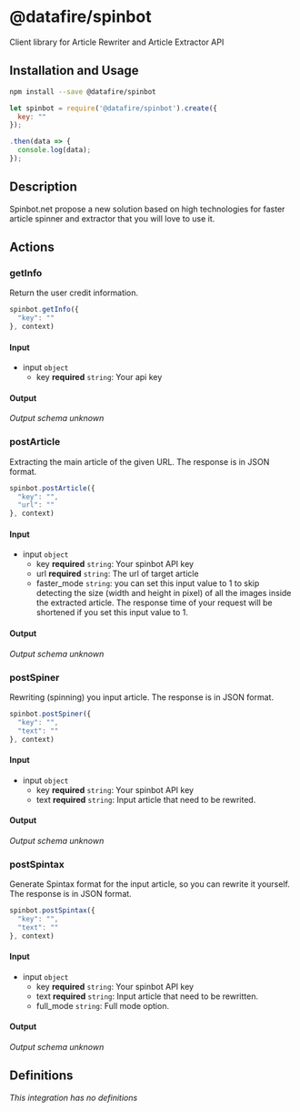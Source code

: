# @datafire/spinbot

Client library for Article Rewriter and Article Extractor API

## Installation and Usage
```bash
npm install --save @datafire/spinbot
```
```js
let spinbot = require('@datafire/spinbot').create({
  key: ""
});

.then(data => {
  console.log(data);
});
```

## Description

Spinbot.net propose a new solution based on high technologies for faster article spinner and extractor that you will love to use it. 

## Actions

### getInfo
Return the user credit information.


```js
spinbot.getInfo({
  "key": ""
}, context)
```

#### Input
* input `object`
  * key **required** `string`: Your api key

#### Output
*Output schema unknown*

### postArticle
Extracting the main article of the given URL. The response is in JSON format.


```js
spinbot.postArticle({
  "key": "",
  "url": ""
}, context)
```

#### Input
* input `object`
  * key **required** `string`: Your spinbot API key
  * url **required** `string`: The url of target article
  * faster_mode `string`: you can set this input value to 1 to skip detecting the size (width and height in pixel) of all the images inside the extracted article. The response time of your request will be shortened if you set this input value to 1.

#### Output
*Output schema unknown*

### postSpiner
Rewriting (spinning) you input article. The response is in JSON format.


```js
spinbot.postSpiner({
  "key": "",
  "text": ""
}, context)
```

#### Input
* input `object`
  * key **required** `string`: Your spinbot API key
  * text **required** `string`: Input article that need to be rewrited.

#### Output
*Output schema unknown*

### postSpintax
Generate Spintax format for the input article, so you can rewrite it yourself. The response is in JSON format.


```js
spinbot.postSpintax({
  "key": "",
  "text": ""
}, context)
```

#### Input
* input `object`
  * key **required** `string`: Your spinbot API key
  * text **required** `string`: Input article that need to be rewritten.
  * full_mode `string`: Full mode option.

#### Output
*Output schema unknown*



## Definitions

*This integration has no definitions*
